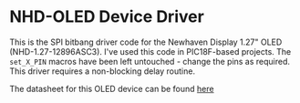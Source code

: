 # NHD-OLED Device Driver

This is the SPI bitbang driver code for the Newhaven Display 1.27" OLED (NHD-1.27-12896ASC3).
I've used this code in PIC18F-based projects. The `set_X_PIN` macros have been left untouched - change the pins as required. 
This driver requires a non-blocking delay routine. 

The datasheet for this OLED device can be found [here](https://www.newhavendisplay.com/specs/NHD-1.27-12896ASC3.pdf)
